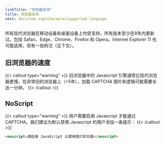 ```yaml
---
linkTitle: "浏览器支持"
title: 浏览器支持
next: docs/one-captcha/more/supported-language
---
```


所有现代浏览器在移动设备和桌面设备上均受支持，所有版本至少在8年内更新过。包括 Safari、Edge、Chrome、Firefox 和 Opera。Internet Explorer 11 也可能适用，但有一些附注（见下文）。

## 旧浏览器的速度

{{< callout type="warning" >}}
旧浏览器中的 Javascript 引擎通常比现代浏览器更慢，在非常旧的浏览器上（>5年），加载 CAPTCHA 图片和逻辑可能需要长达一分钟。
{{< /callout >}}

## NoScript

{{< callout type="warning" >}}
用户需要启用 Javascript 才能通过 CAPTCHA。我们建议为默认禁用 Javascript 的用户添加一条提示：
{{< /callout >}}

```html
<noscript>请启用 JavaScript 以使用我们的功能</noscript>
```

